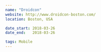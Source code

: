 ```yaml
---
name: "Droidcon"
website: http://www.droidcon-boston.com/
location: Boston, USA

date_start: 2018-03-26
date_end:   2018-03-26

tags: Mobile
---
```

